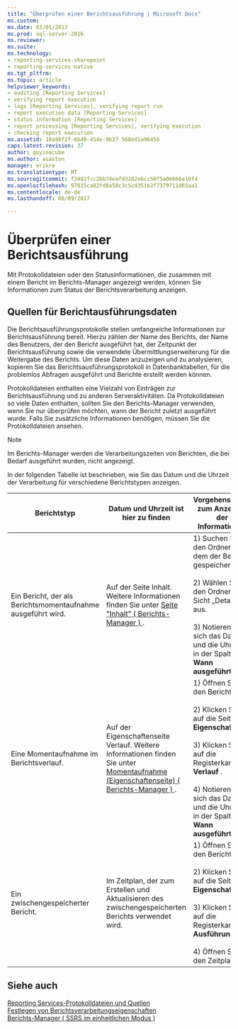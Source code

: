 ```yaml
---
title: "Überprüfen einer Berichtsausführung | Microsoft Docs"
ms.custom: 
ms.date: 03/01/2017
ms.prod: sql-server-2016
ms.reviewer: 
ms.suite: 
ms.technology:
- reporting-services-sharepoint
- reporting-services-native
ms.tgt_pltfrm: 
ms.topic: article
helpviewer_keywords:
- auditing [Reporting Services]
- verifying report execution
- logs [Reporting Services], verifying report run
- report execution data [Reporting Services]
- status information [Reporting Services]
- report processing [Reporting Services], verifying execution
- checking report execution
ms.assetid: 18a98f2f-6b40-454e-9b37-568ed1a96458
caps.latest.revision: 37
author: guyinacube
ms.author: asaxton
manager: erikre
ms.translationtype: MT
ms.sourcegitcommit: f3481fcc2bb74eaf93182e6cc58f5a06666e10f4
ms.openlocfilehash: 97015ca82fd8a58c3c5cd351b2f7379711d65aa1
ms.contentlocale: de-de
ms.lasthandoff: 08/09/2017

---
```

# <a name="verifying-a-report-run"></a>Überprüfen einer Berichtsausführung
  Mit Protokolldateien oder den Statusinformationen, die zusammen mit einem Bericht im Berichts-Manager angezeigt werden, können Sie Informationen zum Status der Berichtsverarbeitung anzeigen.  
  
## <a name="sources-of-report-execution-data"></a>Quellen für Berichtausführungsdaten  
 Die Berichtsausführungsprotokolle stellen umfangreiche Informationen zur Berichtsausführung bereit. Hierzu zählen der Name des Berichts, der Name des Benutzers, der den Bericht ausgeführt hat, der Zeitpunkt der Berichtsausführung sowie die verwendete Übermittlungserweiterung für die Weitergabe des Berichts. Um diese Daten anzuzeigen und zu analysieren, kopieren Sie das Berichtsausführungsprotokoll in Datenbanktabellen, für die problemlos Abfragen ausgeführt und Berichte erstellt werden können.  
  
 Protokolldateien enthalten eine Vielzahl von Einträgen zur Berichtsausführung und zu anderen Serveraktivitäten. Da Protokolldateien so viele Daten enthalten, sollten Sie den Berichts-Manager verwenden, wenn Sie nur überprüfen möchten, wann der Bericht zuletzt ausgeführt wurde. Falls Sie zusätzliche Informationen benötigen, müssen Sie die Protokolldateien ansehen.  
  
> [!NOTE]  
>  Im Berichts-Manager werden die Verarbeitungszeiten von Berichten, die bei Bedarf ausgeführt wurden, nicht angezeigt.  
  
 In der folgenden Tabelle ist beschrieben, wie Sie das Datum und die Uhrzeit der Verarbeitung für verschiedene Berichtstypen anzeigen.  
  
|Berichtstyp|Datum und Uhrzeit ist hier zu finden|Vorgehensweise zum Anzeigen der Informationen|  
|-----------------------------|-----------------------------------------------|-----------------------------------------------|  
|Ein Bericht, der als Berichtsmomentaufnahme ausgeführt wird.|Auf der Seite Inhalt. Weitere Informationen finden Sie unter [Seite "Inhalt" &#40; Berichts-Manager &#41; ](http://msdn.microsoft.com/library/6b16869b-158a-4934-9c85-bee934b35378).|1) Suchen Sie den Ordner, in dem der Bericht gespeichert ist.<br /><br /> 2) Wählen Sie für den Ordner die Sicht „Details“ aus.<br /><br /> 3) Notieren Sie sich das Datum und die Uhrzeit in der Spalte **Wann ausgeführt** .|  
|Eine Momentaufnahme im Berichtsverlauf.|Auf der Eigenschaftenseite Verlauf. Weitere Informationen finden Sie unter [Momentaufnahme (Eigenschaftenseite) &#40; Berichts-Manager &#41; ](http://msdn.microsoft.com/library/f6641f59-5267-4f57-8957-63b93d1a9679).|1) Öffnen Sie den Bericht.<br /><br /> 2) Klicken Sie auf die Seite **Eigenschaften** .<br /><br /> 3) Klicken Sie auf die Registerkarte **Verlauf** .<br /><br /> 4) Notieren Sie sich das Datum und die Uhrzeit in der Spalte **Wann ausgeführt** .|  
|Ein zwischengespeicherter Bericht.|Im Zeitplan, der zum Erstellen und Aktualisieren des zwischengespeicherten Berichts verwendet wird.|1) Öffnen Sie den Bericht.<br /><br /> 2) Klicken Sie auf die Seite **Eigenschaften** .<br /><br /> 3) Klicken Sie auf die Registerkarte **Ausführung** .<br /><br /> 4) Öffnen Sie den Zeitplan.|  
  
## <a name="see-also"></a>Siehe auch  
 [Reporting Services-Protokolldateien und Quellen](../../reporting-services/report-server/reporting-services-log-files-and-sources.md)   
 [Festlegen von Berichtsverarbeitungseigenschaften](../../reporting-services/report-server/set-report-processing-properties.md)   
 [Berichts-Manager &#40; SSRS im einheitlichen Modus &#41;](http://msdn.microsoft.com/library/80949f9d-58f5-48e3-9342-9e9bf4e57896)  
  
  
